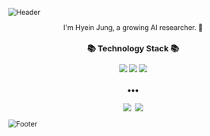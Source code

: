<!-- ![waving](https://capsule-render.vercel.app/api?type=waving&height=200&text=Waving!&fontAlign=80&fontAlignY=40&color=0:FEFEE2,50:A1FFD9,100:FBF83A) -->

![Header](https://capsule-render.vercel.app/api?type=slice&height=160&text=Jung%20Hyein&desc=AI%20research%20engineer&descAlign=81.5&descAlignY=55&animation=fadeIn&fontColor=3D3D3D&fontSize=40&fontAlign=80&fontAlignY=30&color=FFF44F)


<p align="center">
I'm Hyein Jung, a growing AI researcher. 🌱 <br>
  
</p>
<h3 align="center">📚 Technology Stack 📚</h3>
<p align="center">
  <img src="https://img.shields.io/badge/Python-3766AB?style=flat-square&logo=Python&logoColor=white"/></a>
  <img src="https://img.shields.io/badge/Pytorch-EE4C2C?style=flat-square&logo=Pytorch&logoColor=white"/></a>
  <img src="https://img.shields.io/badge/MySQL-4479A1?style=flat-square&logo=MySQL&logoColor=white"/></a>
</p>

<h3 align="center">•••</h3>

<p align="center">
  <a href="https://hyen4110.tistory.com/"><img src="https://img.shields.io/badge/Tech%20Blog-262626?style=flat-square&logo=D-Wave Systems&logoColor=white&link=https://hyen4110.tistory.com/"/></a>&nbsp
  <a href="mailto:heianjung@gmail.com"><img src="https://img.shields.io/badge/Gmail-d14836?style=flat-square&logo=Gmail&logoColor=white&link=mailto:heianjung@gmail.com"></a>
  
</p
  
 
![Footer](https://capsule-render.vercel.app/api?type=slice&height=160&animation=fadeIn&fontColor=FEFEE2&fontSize=40&fontAlign=80&fontAlignY=30&color=FFFF65&section=footer)
  
